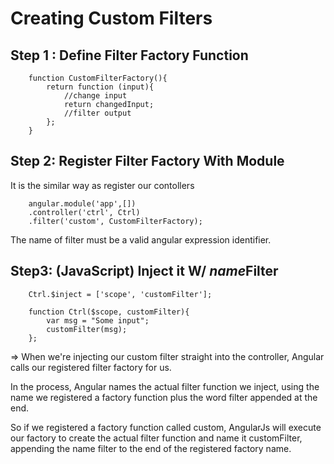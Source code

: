 # Creating Custom Filters

## Step 1 : Define Filter Factory Function 
```
    function CustomFilterFactory(){
        return function (input){
            //change input
            return changedInput;
            //filter output
        };
    }
```

## Step 2: Register Filter Factory With Module
It is the similar way as register our contollers
```
    angular.module('app',[])
    .controller('ctrl', Ctrl)
    .filter('custom', CustomFilterFactory);
```
The name of filter must be a valid angular expression identifier.

## Step3: (JavaScript) Inject it W/ *name***Filter**
```
    Ctrl.$inject = ['scope', 'customFilter'];

    function Ctrl($scope, customFilter){
        var msg = "Some input";
        customFilter(msg);
    };
```    

=> When we're injecting our custom filter straight into the controller, Angular calls our registered filter factory for us.

In the process, Angular names the actual filter function we inject, using the name we registered a factory function plus the word filter appended at the end.

So if we registered a factory function called custom, AngularJs will execute our factory to create the actual filter function and name it customFilter, appending the name filter to the end of the registered factory name.